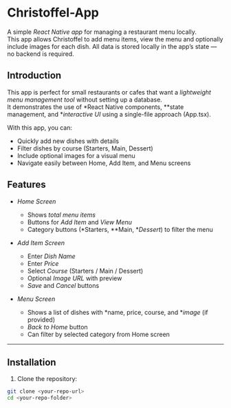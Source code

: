 # Christoffel-App


A simple *React Native app* for managing a restaurant menu locally.  
This app allows Christoffel to add menu items, view the menu and optionally include images for each dish. All data is stored locally in the app’s state — no backend is required.  


## Introduction

This app is perfect for small restaurants or cafes that want a *lightweight menu management tool* without setting up a database.  
It demonstrates the use of *React Native components, **state management, and **interactive UI* using a single-file approach (App.tsx).  

With this app, you can:  
- Quickly add new dishes with details  
- Filter dishes by course (Starters, Main, Dessert)  
- Include optional images for a visual menu  
- Navigate easily between Home, Add Item, and Menu screens  


## Features

- *Home Screen*
  - Shows *total menu items*
  - Buttons for *Add Item* and *View Menu*
  - Category buttons (*Starters, **Main, **Dessert*) to filter the menu

- *Add Item Screen*
  - Enter *Dish Name*
  - Enter *Price*
  - Select *Course* (Starters / Main / Dessert)
  - Optional *Image URL* with preview
  - *Save* and *Cancel* buttons

- *Menu Screen*
  - Shows a list of dishes with *name, price, course, and **image* (if provided)
  - *Back to Home* button
  - Can filter by selected category from Home screen

---

## Installation

1. Clone the repository:

```bash
git clone <your-repo-url>
cd <your-repo-folder>
